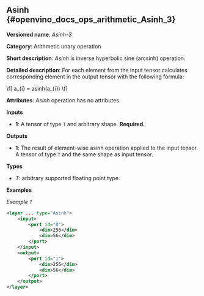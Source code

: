 ## Asinh <a name="Asinh"></a> {#openvino_docs_ops_arithmetic_Asinh_3}

**Versioned name**: *Asinh-3*

**Category**: Arithmetic unary operation

**Short description**: *Asinh* is inverse hyperbolic sine (arcsinh) operation.

**Detailed description**:
For each element from the input tensor calculates corresponding
element in the output tensor with the following formula:

\f[
a_{i} = asinh(a_{i})
\f]

**Attributes**: *Asinh* operation has no attributes.

**Inputs**

* **1**: A tensor of type `T` and arbitrary shape. **Required.**

**Outputs**

* **1**: The result of element-wise asinh operation applied to the input tensor. A tensor of type `T` and the same shape as input tensor.

**Types**

* *T*: arbitrary supported floating point type.

**Examples**

*Example 1*

```xml
<layer ... type="Asinh">
    <input>
        <port id="0">
            <dim>256</dim>
            <dim>56</dim>
        </port>
    </input>
    <output>
        <port id="1">
            <dim>256</dim>
            <dim>56</dim>
        </port>
    </output>
</layer>
```
